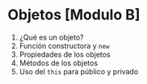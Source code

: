 # Objetos [Modulo B]

1. ¿Qué es un objeto?
2. Función constructora y `new`
3. Propiedades de los objetos
4. Métodos de los objetos
5. Uso del `this` para público y privado